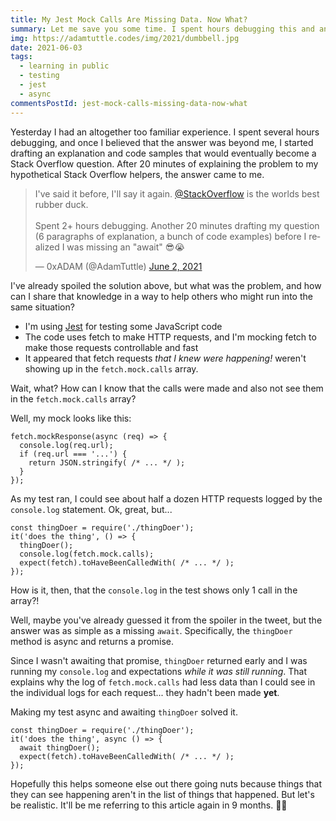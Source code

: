 ```yaml
---
title: My Jest Mock Calls Are Missing Data. Now What?
summary: Let me save you some time. I spent hours debugging this and another 20 minutes writing up a draft Stack Overflow question before the answer came to me.
img: https://adamtuttle.codes/img/2021/dumbbell.jpg
date: 2021-06-03
tags:
  - learning in public
  - testing
  - jest
  - async
commentsPostId: jest-mock-calls-missing-data-now-what
---
```


Yesterday I had an altogether too familiar experience. I spent several hours debugging, and once I believed that the answer was beyond me, I started drafting an explanation and code samples that would eventually become a Stack Overflow question. After 20 minutes of explaining the problem to my hypothetical Stack Overflow helpers, the answer came to me.

<blockquote class="twitter-tweet"><p lang="en" dir="ltr">I&#39;ve said it before, I&#39;ll say it again. <a href="https://twitter.com/StackOverflow?ref_src=twsrc%5Etfw">@StackOverflow</a> is the worlds best rubber duck.<br><br>Spent 2+ hours debugging. Another 20 minutes drafting my question (6 paragraphs of explanation, a bunch of code examples) before I realized I was missing an &quot;await&quot; 😎😭</p>&mdash; 0xADAM (@AdamTuttle) <a href="https://twitter.com/AdamTuttle/status/1400201226625691652?ref_src=twsrc%5Etfw">June 2, 2021</a></blockquote>
<script async src="https://platform.twitter.com/widgets.js" charset="utf-8"></script>

I've already spoiled the solution above, but what was the problem, and how can I share that knowledge in a way to help others who might run into the same situation?

- I'm using [Jest][jest] for testing some JavaScript code
- The code uses fetch to make HTTP requests, and I'm mocking fetch to make those requests controllable and fast
- It appeared that fetch requests _that I knew were happening!_ weren't showing up in the `fetch.mock.calls` array.

Wait, what? How can I know that the calls were made and also not see them in the `fetch.mock.calls` array?

Well, my mock looks like this:

```js/1
fetch.mockResponse(async (req) => {
  console.log(req.url);
  if (req.url === '...') {
    return JSON.stringify( /* ... */ );
  }
});
```

As my test ran, I could see about half a dozen HTTP requests logged by the `console.log` statement. Ok, great, but...

```js/3
const thingDoer = require('./thingDoer');
it('does the thing', () => {
  thingDoer();
  console.log(fetch.mock.calls);
  expect(fetch).toHaveBeenCalledWith( /* ... */ );
});
```

How is it, then, that the `console.log` in the test shows only 1 call in the array?!

Well, maybe you've already guessed it from the spoiler in the tweet, but the answer was as simple as a missing `await`. Specifically, the `thingDoer` method is async and returns a promise.

Since I wasn't awaiting that promise, `thingDoer` returned early and I was running my `console.log` and expectations _while it was still running_. That explains why the log of `fetch.mock.calls` had less data than I could see in the individual logs for each request... they hadn't been made **yet**.

Making my test async and awaiting `thingDoer` solved it.

```js/2
const thingDoer = require('./thingDoer');
it('does the thing', async () => {
  await thingDoer();
  expect(fetch).toHaveBeenCalledWith( /* ... */ );
});
```

Hopefully this helps someone else out there going nuts because things that they can see happening aren't in the list of things that happened. But let's be realistic. It'll be me referring to this article again in 9 months. 🤷‍♂️

[jest]: https://jestjs.io
